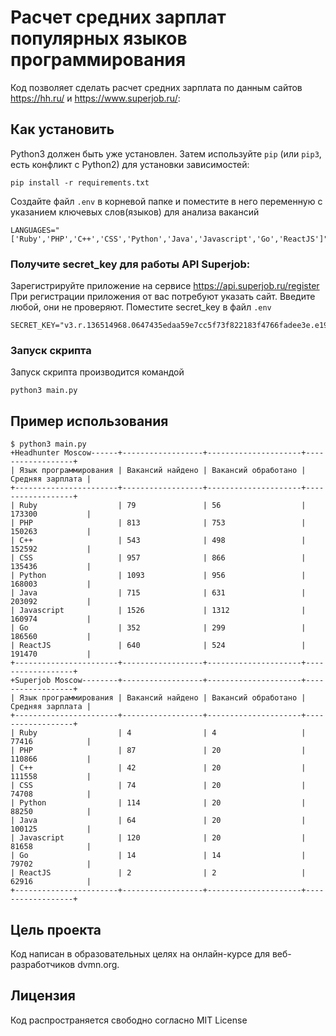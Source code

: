 # Расчет средних зарплат популярных языков программирования

Код позволяет сделать расчет средних зарплата по данным сайтов https://hh.ru/ и https://www.superjob.ru/:


## Как установить

Python3 должен быть уже установлен. Затем используйте ``pip`` (или ``pip3``, есть конфликт с Python2) для установки зависимостей:

```
pip install -r requirements.txt
```
Создайте файл ``.env`` в корневой папке и поместите в него переменную с указанием ключевых слов(языков) для анализа вакансий
```
LANGUAGES="['Ruby','PHP','C++','CSS','Python','Java','Javascript','Go','ReactJS']"
```

### Получите secret_key для работы API Superjob:

Зарегистрируйте приложение на сервисе https://api.superjob.ru/register
При регистрации приложения от вас потребуют указать сайт. Введите любой, они не проверяют.
Поместите secret_key в файл ``.env``

```
SECRET_KEY="v3.r.136514968.0647435edaa59e7cc5f73f822183f4766fadee3e.e193b3a15e7f3c3f35828079e770f6e2694d2f3e"```
```

### Запуск скрипта

Запуск скрипта производится командой

```
python3 main.py
```

## Пример использования

```
$ python3 main.py
+Headhunter Moscow------+------------------+---------------------+------------------+
| Язык программирования | Вакансий найдено | Вакансий обработано | Средняя зарплата |
+-----------------------+------------------+---------------------+------------------+
| Ruby                  | 79               | 56                  | 173300           |
| PHP                   | 813              | 753                 | 150263           |
| C++                   | 543              | 498                 | 152592           |
| CSS                   | 957              | 866                 | 135436           |
| Python                | 1093             | 956                 | 168003           |
| Java                  | 715              | 631                 | 203092           |
| Javascript            | 1526             | 1312                | 160974           |
| Go                    | 352              | 299                 | 186560           |
| ReactJS               | 640              | 524                 | 191470           |
+-----------------------+------------------+---------------------+------------------+
+Superjob Moscow--------+------------------+---------------------+------------------+
| Язык программирования | Вакансий найдено | Вакансий обработано | Средняя зарплата |
+-----------------------+------------------+---------------------+------------------+
| Ruby                  | 4                | 4                   | 77416            |
| PHP                   | 87               | 20                  | 110866           |
| C++                   | 42               | 20                  | 111558           |
| CSS                   | 74               | 20                  | 74708            |
| Python                | 114              | 20                  | 88250            |
| Java                  | 64               | 20                  | 100125           |
| Javascript            | 120              | 20                  | 81658            |
| Go                    | 14               | 14                  | 79702            |
| ReactJS               | 2                | 2                   | 62916            |
+-----------------------+------------------+---------------------+------------------+
```

## Цель проекта

Код написан в образовательных целях на онлайн-курсе для веб-разработчиков dvmn.org.

## Лицензия

Код распространяется свободно согласно MIT License
